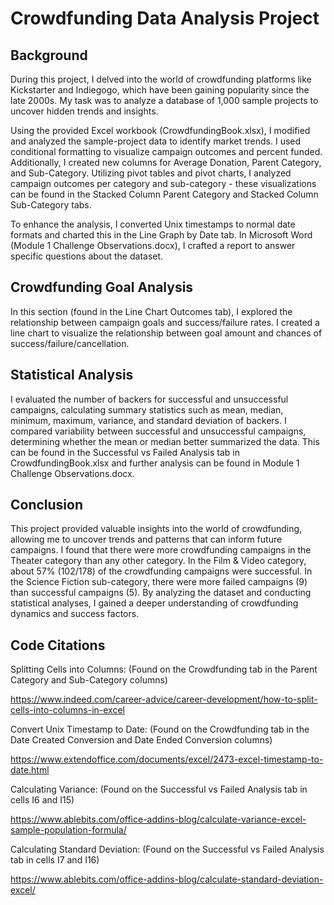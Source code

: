 # Crowdfunding Data Analysis Project

## Background

During this project, I delved into the world of crowdfunding platforms like Kickstarter and Indiegogo, which have been gaining popularity since the late 2000s. My task was to analyze a database of 1,000 sample projects to uncover hidden trends and insights.

Using the provided Excel workbook (CrowdfundingBook.xlsx), I modified and analyzed the sample-project data to identify market trends. I used conditional formatting to visualize campaign outcomes and percent funded. Additionally, I created new columns for Average Donation, Parent Category, and Sub-Category. Utilizing pivot tables and pivot charts, I analyzed campaign outcomes per category and sub-category - these visualizations can be found in the Stacked Column Parent Category and Stacked Column Sub-Category tabs.

To enhance the analysis, I converted Unix timestamps to normal date formats and charted this in the Line Graph by Date tab. In Microsoft Word (Module 1 Challenge Observations.docx), I crafted a report to answer specific questions about the dataset.

## Crowdfunding Goal Analysis

In this section (found in the Line Chart Outcomes tab), I explored the relationship between campaign goals and success/failure rates. I created a line chart to visualize the relationship between goal amount and chances of success/failure/cancellation.

## Statistical Analysis

I evaluated the number of backers for successful and unsuccessful campaigns, calculating summary statistics such as mean, median, minimum, maximum, variance, and standard deviation of backers. I compared variability between successful and unsuccessful campaigns, determining whether the mean or median better summarized the data. This can be found in the Successful vs Failed Analysis tab in CrowdfundingBook.xlsx and further analysis can be found in Module 1 Challenge Observations.docx.

## Conclusion

This project provided valuable insights into the world of crowdfunding, allowing me to uncover trends and patterns that can inform future campaigns. I found that there were more crowdfunding campaigns in the Theater category than any other category. In the Film & Video category, about 57% (102/178) of the crowdfunding campaigns were successful. In the Science Fiction sub-category, there were more failed campaigns (9) than successful campaigns (5). By analyzing the dataset and conducting statistical analyses, I gained a deeper understanding of crowdfunding dynamics and success factors.


## Code Citations

Splitting Cells into Columns:
(Found on the Crowdfunding tab in the Parent Category and Sub-Category columns)

https://www.indeed.com/career-advice/career-development/how-to-split-cells-into-columns-in-excel

Convert Unix Timestamp to Date:
(Found on the Crowdfunding tab in the Date Created Conversion and Date Ended Conversion columns)

https://www.extendoffice.com/documents/excel/2473-excel-timestamp-to-date.html

Calculating Variance:
(Found on the Successful vs Failed Analysis tab in cells I6 and I15)

https://www.ablebits.com/office-addins-blog/calculate-variance-excel-sample-population-formula/

Calculating Standard Deviation:
(Found on the Successful vs Failed Analysis tab in cells I7 and I16)

https://www.ablebits.com/office-addins-blog/calculate-standard-deviation-excel/
